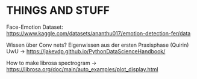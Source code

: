 # THINGS AND STUFF

Face-Emotion Dataset:
https://www.kaggle.com/datasets/ananthu017/emotion-detection-fer/data

Wissen über Conv nets? Eigenwissen aus der ersten Praxisphase (Quirin) UwU
-> https://jakevdp.github.io/PythonDataScienceHandbook/

How to make librosa spectrogram
-> https://librosa.org/doc/main/auto_examples/plot_display.html

